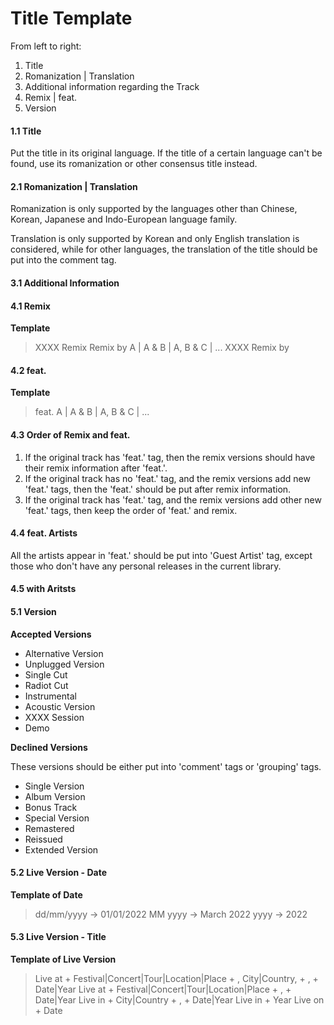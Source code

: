 # Title Template

From left to right: 
1. Title
2. Romanization | Translation
3. Additional information regarding the Track
4. Remix | feat. 
5. Version

#### 1.1 Title

Put the title in its original language. If the title of a certain language can't be found, use its romanization or other consensus title instead. 

#### 2.1 Romanization | Translation

Romanization is only supported by the languages other than Chinese, Korean, Japanese and Indo-European language family. 

Translation is only supported by Korean and only English translation is considered, while for other languages, the translation of the title should be put into the comment tag. 

#### 3.1 Additional Information

#### 4.1 Remix

**Template**

> XXXX Remix
> Remix by A | A & B | A, B & C | ...
> XXXX Remix by

#### 4.2 feat. 

**Template**

> feat. A | A & B | A, B & C | ...

#### 4.3 Order of Remix and feat.

1. If the original track has 'feat.' tag, then the remix versions should have their remix information after 'feat.'. 
2. If the original track has no 'feat.' tag, and the remix versions add new 'feat.' tags, then the 'feat.' should be put after remix information. 
3. If the original track has 'feat.' tag, and the remix versions add other new 'feat.' tags, then keep the order of 'feat.' and remix. 

#### 4.4 feat. Artists

All the artists appear in 'feat.' should be put into 'Guest Artist' tag, except those who don't have any personal releases in the current library. 

#### 4.5 with Aritsts

#### 5.1 Version

**Accepted Versions**

- Alternative Version
- Unplugged Version
- Single Cut
- Radiot Cut
- Instrumental
- Acoustic Version
- XXXX Session
- Demo

**Declined Versions**

These versions should be either put into 'comment' tags or 'grouping' tags. 

- Single Version
- Album Version
- Bonus Track
- Special Version
- Remastered
- Reissued
- Extended Version

#### 5.2 Live Version - Date

**Template of Date**
> dd/mm/yyyy -> 01/01/2022
> MM yyyy -> March 2022
> yyyy -> 2022

#### 5.3 Live Version - Title

**Template of Live Version**

> Live at + Festival|Concert|Tour|Location|Place + , City|Country, + , + Date|Year
> Live at + Festival|Concert|Tour|Location|Place + , + Date|Year
> Live in + City|Country + , + Date|Year
> Live in + Year
> Live on + Date
